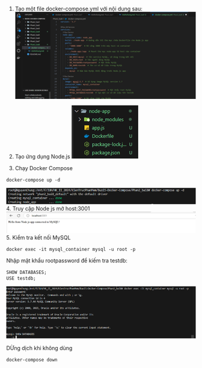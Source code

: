 1. Tạo một file docker-compose.yml với nội dung sau:
   ![alt text](image.png)

2. Tạo ứng dụng Node.js
   ![alt text](image-1.png)
3. Chạy Docker Compose

```
docker-compose up -d
```

![alt text](image-2.png) 4. Truy cập Node js mở host:3001
![alt text](image-3.png) 5. Kiểm tra kết nối MySQL

```
docker exec -it mysql_container mysql -u root -p

```

Nhập mật khẩu rootpassword để kiếm tra testdb:

```
SHOW DATABASES;
USE testdb;

```

![alt text](image-4.png)

DỪng dịch khi không dùng

```
docker-compose down

```
